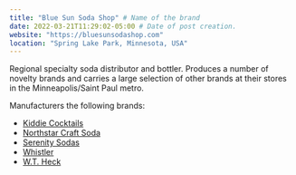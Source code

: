 ```yaml
---
title: "Blue Sun Soda Shop" # Name of the brand
date: 2022-03-21T11:29:02-05:00 # Date of post creation.
website: "https://bluesunsodashop.com"
location: "Spring Lake Park, Minnesota, USA"
---
```


Regional specialty soda distributor and bottler. Produces a number of novelty brands and carries a large selection of other brands at their stores in the Minneapolis/Saint Paul metro.

Manufacturers the following brands:
- [Kiddie Cocktails](/brands/kiddie-cocktails)
- [Northstar Craft Soda](/brands/northstar-craft-soda)
- [Serenity Sodas](/brands/serenity-sodas)
- [Whistler](/brands/whistler)
- [W.T. Heck](/brands/w.t.-heck)